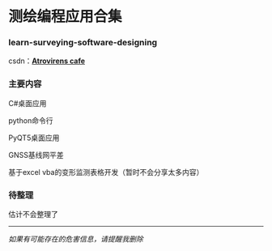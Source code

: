 # 测绘编程应用合集
### learn-surveying-software-designing 
csdn：[**Atrovirens cafe**](https://blog.csdn.net/weixin_43240950?spm=1010.2135.3001.5343)

### 主要内容

  C#桌面应用
  
  python命令行
  
  PyQT5桌面应用

  GNSS基线网平差
  
  基于excel vba的变形监测表格开发（暂时不会分享太多内容）
  
  ### 待整理

  估计不会整理了

----------
 _如果有可能存在的危害信息，请提醒我删除_
